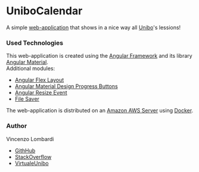 # UniboCalendar

A simple [web-application](https://en.wikipedia.org/wiki/Web_application) that shows in a nice way all [Unibo](https://www.unibo.it/it)'s lessions!<br/>

### Used Technologies

This web-application is created using the [Angular Framework](https://angular.io/) and its library [Angular Material](https://material.angular.io/).<br/>
Additional modules:
- [Angular Flex Layout](https://github.com/angular/flex-layout)
- [Angular Material Design Progress Buttons](https://github.com/michaeldoye/mat-progress-buttons)
- [Angular Resize Event](https://github.com/vdolek/angular-resize-event#angular-resize-event)
- [File Saver](https://github.com/eligrey/FileSaver.js)

The web-application is distributed on an [Amazon AWS Server](https://aws.amazon.com/it/) using [Docker](https://www.docker.com/get-started).<br/>

### Author

Vincenzo Lombardi
- [GithHub](https://github.com/VincenzoLomba)
- [StackOverflow](https://stackoverflow.com/users/4244130/vincelomba)
- [VirtualeUnibo](https://virtuale.unibo.it/user/profile.php?id=47448)
